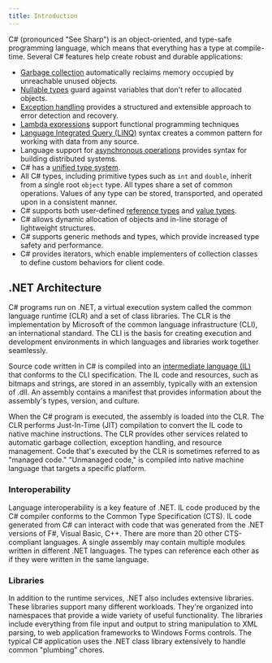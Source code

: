 ```yaml
---
title: Introduction
---
```


C# (pronounced "See Sharp") is an object-oriented, and type-safe programming language, which means that everything has a type at compile-time. Several C# features help create robust and durable applications:

- [Garbage collection](https://learn.microsoft.com/en-us/dotnet/standard/garbage-collection/) automatically reclaims memory occupied by unreachable unused objects.
- [Nullable types](https://learn.microsoft.com/en-us/dotnet/csharp/nullable-references) guard against variables that don't refer to allocated objects.
- [Exception handling](https://learn.microsoft.com/en-us/dotnet/csharp/fundamentals/exceptions/) provides a structured and extensible approach to error detection and recovery.
- [Lambda expressions](https://learn.microsoft.com/en-us/dotnet/csharp/language-reference/operators/lambda-expressions) support functional programming techniques
- [Language Integrated Query (LINQ)](https://learn.microsoft.com/en-us/dotnet/csharp/linq/) syntax creates a common pattern for working with data from any source.
- Language support for [asynchronous operations](https://learn.microsoft.com/en-us/dotnet/csharp/asynchronous-programming/) provides syntax for building distributed systems.
- C# has a [unified type system](https://learn.microsoft.com/en-us/dotnet/csharp/fundamentals/types/).
- All C# types, including primitive types such as `int` and `double`, inherit from a single root `object` type. All types share a set of common operations. Values of any type can be stored, transported, and operated upon in a consistent manner.
- C# supports both user-defined [reference types](https://learn.microsoft.com/en-us/dotnet/csharp/language-reference/builtin-types/reference-types) and [value types](https://learn.microsoft.com/en-us/dotnet/csharp/language-reference/builtin-types/value-types).
- C# allows dynamic allocation of objects and in-line storage of lightweight structures.
- C# supports generic methods and types, which provide increased type safety and performance.
- C# provides iterators, which enable implementers of collection classes to define custom behaviors for client code.

## .NET Architecture

C# programs run on .NET, a virtual execution system called the common language runtime (CLR) and a set of class libraries. The CLR is the implementation by Microsoft of the common language infrastructure (CLI), an international standard. The CLI is the basis for creating execution and development environments in which languages and libraries work together seamlessly.

Source code written in C# is compiled into an [intermediate language (IL)](https://learn.microsoft.com/en-us/dotnet/standard/managed-code) that conforms to the CLI specification. The IL code and resources, such as bitmaps and strings, are stored in an assembly, typically with an extension of .dll. An assembly contains a manifest that provides information about the assembly's types, version, and culture.

When the C# program is executed, the assembly is loaded into the CLR. The CLR performs Just-In-Time (JIT) compilation to convert the IL code to native machine instructions. The CLR provides other services related to automatic garbage collection, exception handling, and resource management. Code that's executed by the CLR is sometimes referred to as "managed code." "Unmanaged code," is compiled into native machine language that targets a specific platform.

### Interoperability

Language interoperability is a key feature of .NET. IL code produced by the C# compiler conforms to the Common Type Specification (CTS). IL code generated from C# can interact with code that was generated from the .NET versions of F#, Visual Basic, C++. There are more than 20 other CTS-compliant languages. A single assembly may contain multiple modules written in different .NET languages. The types can reference each other as if they were written in the same language.

### Libraries

In addition to the runtime services, .NET also includes extensive libraries. These libraries support many different workloads. They're organized into namespaces that provide a wide variety of useful functionality. The libraries include everything from file input and output to string manipulation to XML parsing, to web application frameworks to Windows Forms controls. The typical C# application uses the .NET class library extensively to handle common "plumbing" chores.
